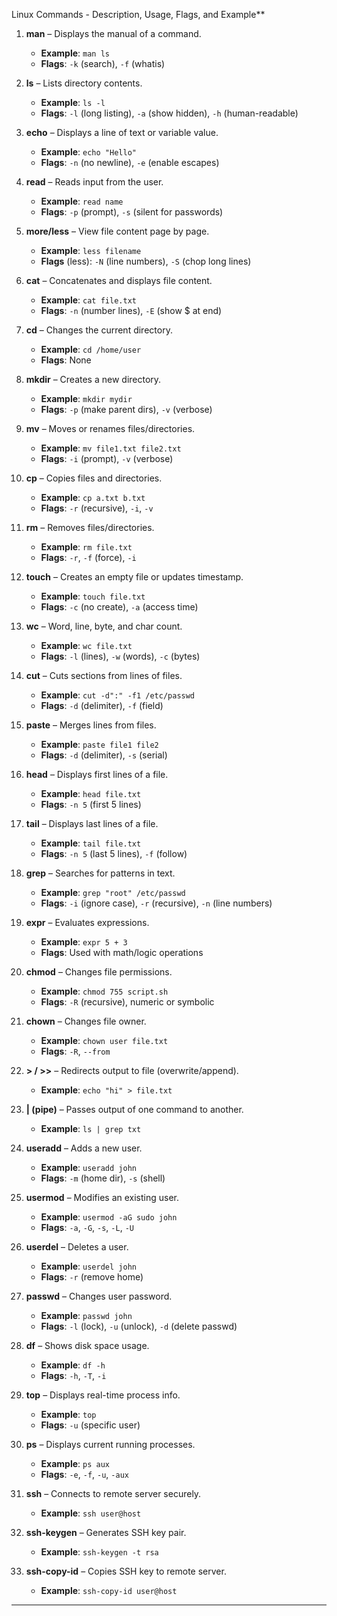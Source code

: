 Linux Commands -  Description, Usage, Flags, and Example**

1. **man** – Displays the manual of a command.

   * **Example**: `man ls`
   * **Flags**: `-k` (search), `-f` (whatis)

2. **ls** – Lists directory contents.

   * **Example**: `ls -l`
   * **Flags**: `-l` (long listing), `-a` (show hidden), `-h` (human-readable)

3. **echo** – Displays a line of text or variable value.

   * **Example**: `echo "Hello"`
   * **Flags**: `-n` (no newline), `-e` (enable escapes)

4. **read** – Reads input from the user.

   * **Example**: `read name`
   * **Flags**: `-p` (prompt), `-s` (silent for passwords)

5. **more/less** – View file content page by page.

   * **Example**: `less filename`
   * **Flags** (less): `-N` (line numbers), `-S` (chop long lines)

6. **cat** – Concatenates and displays file content.

   * **Example**: `cat file.txt`
   * **Flags**: `-n` (number lines), `-E` (show \$ at end)

7. **cd** – Changes the current directory.

   * **Example**: `cd /home/user`
   * **Flags**: None

8. **mkdir** – Creates a new directory.

   * **Example**: `mkdir mydir`
   * **Flags**: `-p` (make parent dirs), `-v` (verbose)

9. **mv** – Moves or renames files/directories.

   * **Example**: `mv file1.txt file2.txt`
   * **Flags**: `-i` (prompt), `-v` (verbose)

10. **cp** – Copies files and directories.

    * **Example**: `cp a.txt b.txt`
    * **Flags**: `-r` (recursive), `-i`, `-v`

11. **rm** – Removes files/directories.

    * **Example**: `rm file.txt`
    * **Flags**: `-r`, `-f` (force), `-i`

12. **touch** – Creates an empty file or updates timestamp.

    * **Example**: `touch file.txt`
    * **Flags**: `-c` (no create), `-a` (access time)

13. **wc** – Word, line, byte, and char count.

    * **Example**: `wc file.txt`
    * **Flags**: `-l` (lines), `-w` (words), `-c` (bytes)

14. **cut** – Cuts sections from lines of files.

    * **Example**: `cut -d":" -f1 /etc/passwd`
    * **Flags**: `-d` (delimiter), `-f` (field)

15. **paste** – Merges lines from files.

    * **Example**: `paste file1 file2`
    * **Flags**: `-d` (delimiter), `-s` (serial)

16. **head** – Displays first lines of a file.

    * **Example**: `head file.txt`
    * **Flags**: `-n 5` (first 5 lines)

17. **tail** – Displays last lines of a file.

    * **Example**: `tail file.txt`
    * **Flags**: `-n 5` (last 5 lines), `-f` (follow)

18. **grep** – Searches for patterns in text.

    * **Example**: `grep "root" /etc/passwd`
    * **Flags**: `-i` (ignore case), `-r` (recursive), `-n` (line numbers)

19. **expr** – Evaluates expressions.

    * **Example**: `expr 5 + 3`
    * **Flags**: Used with math/logic operations

20. **chmod** – Changes file permissions.

    * **Example**: `chmod 755 script.sh`
    * **Flags**: `-R` (recursive), numeric or symbolic

21. **chown** – Changes file owner.

    * **Example**: `chown user file.txt`
    * **Flags**: `-R`, `--from`

22. **> / >>** – Redirects output to file (overwrite/append).

    * **Example**: `echo "hi" > file.txt`

23. **| (pipe)** – Passes output of one command to another.

    * **Example**: `ls | grep txt`

24. **useradd** – Adds a new user.

    * **Example**: `useradd john`
    * **Flags**: `-m` (home dir), `-s` (shell)

25. **usermod** – Modifies an existing user.

    * **Example**: `usermod -aG sudo john`
    * **Flags**: `-a`, `-G`, `-s`, `-L`, `-U`

26. **userdel** – Deletes a user.

    * **Example**: `userdel john`
    * **Flags**: `-r` (remove home)

27. **passwd** – Changes user password.

    * **Example**: `passwd john`
    * **Flags**: `-l` (lock), `-u` (unlock), `-d` (delete passwd)

28. **df** – Shows disk space usage.

    * **Example**: `df -h`
    * **Flags**: `-h`, `-T`, `-i`

29. **top** – Displays real-time process info.

    * **Example**: `top`
    * **Flags**: `-u` (specific user)

30. **ps** – Displays current running processes.

    * **Example**: `ps aux`
    * **Flags**: `-e`, `-f`, `-u`, `-aux`

31. **ssh** – Connects to remote server securely.

    * **Example**: `ssh user@host`

32. **ssh-keygen** – Generates SSH key pair.

    * **Example**: `ssh-keygen -t rsa`

33. **ssh-copy-id** – Copies SSH key to remote server.

    * **Example**: `ssh-copy-id user@host`

---

